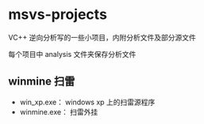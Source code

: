 # msvs-projects
VC++ 逆向分析写的一些小项目，内附分析文件及部分源文件

每个项目中 analysis 文件夹保存分析文件

## winmine 扫雷
- win_xp.exe： windows xp 上的扫雷源程序
- winmine.exe： 扫雷外挂
